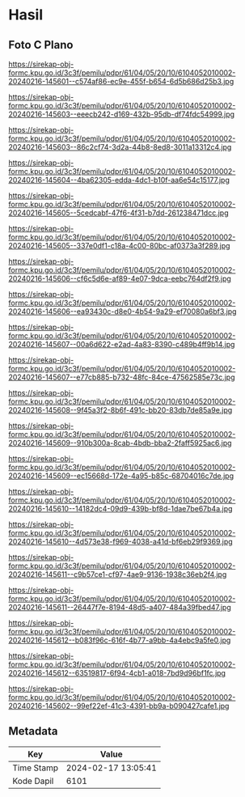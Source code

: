 # Hasil

## Foto C Plano

https://sirekap-obj-formc.kpu.go.id/3c3f/pemilu/pdpr/61/04/05/20/10/6104052010002-20240216-145601--c574af86-ec9e-455f-b654-6d5b686d25b3.jpg

https://sirekap-obj-formc.kpu.go.id/3c3f/pemilu/pdpr/61/04/05/20/10/6104052010002-20240216-145603--eeecb242-d169-432b-95db-df74fdc54999.jpg

https://sirekap-obj-formc.kpu.go.id/3c3f/pemilu/pdpr/61/04/05/20/10/6104052010002-20240216-145603--86c2cf74-3d2a-44b8-8ed8-3011a13312c4.jpg

https://sirekap-obj-formc.kpu.go.id/3c3f/pemilu/pdpr/61/04/05/20/10/6104052010002-20240216-145604--4ba62305-edda-4dc1-b10f-aa6e54c15177.jpg

https://sirekap-obj-formc.kpu.go.id/3c3f/pemilu/pdpr/61/04/05/20/10/6104052010002-20240216-145605--5cedcabf-47f6-4f31-b7dd-261238471dcc.jpg

https://sirekap-obj-formc.kpu.go.id/3c3f/pemilu/pdpr/61/04/05/20/10/6104052010002-20240216-145605--337e0df1-c18a-4c00-80bc-af0373a3f289.jpg

https://sirekap-obj-formc.kpu.go.id/3c3f/pemilu/pdpr/61/04/05/20/10/6104052010002-20240216-145606--cf6c5d6e-af89-4e07-9dca-eebc764df2f9.jpg

https://sirekap-obj-formc.kpu.go.id/3c3f/pemilu/pdpr/61/04/05/20/10/6104052010002-20240216-145606--ea93430c-d8e0-4b54-9a29-ef70080a6bf3.jpg

https://sirekap-obj-formc.kpu.go.id/3c3f/pemilu/pdpr/61/04/05/20/10/6104052010002-20240216-145607--00a6d622-e2ad-4a83-8390-c489b4ff9b14.jpg

https://sirekap-obj-formc.kpu.go.id/3c3f/pemilu/pdpr/61/04/05/20/10/6104052010002-20240216-145607--e77cb885-b732-48fc-84ce-47562585e73c.jpg

https://sirekap-obj-formc.kpu.go.id/3c3f/pemilu/pdpr/61/04/05/20/10/6104052010002-20240216-145608--9f45a3f2-8b6f-491c-bb20-83db7de85a9e.jpg

https://sirekap-obj-formc.kpu.go.id/3c3f/pemilu/pdpr/61/04/05/20/10/6104052010002-20240216-145609--910b300a-8cab-4bdb-bba2-2faff5925ac6.jpg

https://sirekap-obj-formc.kpu.go.id/3c3f/pemilu/pdpr/61/04/05/20/10/6104052010002-20240216-145609--ec15668d-172e-4a95-b85c-68704016c7de.jpg

https://sirekap-obj-formc.kpu.go.id/3c3f/pemilu/pdpr/61/04/05/20/10/6104052010002-20240216-145610--14182dc4-09d9-439b-bf8d-1dae7be67b4a.jpg

https://sirekap-obj-formc.kpu.go.id/3c3f/pemilu/pdpr/61/04/05/20/10/6104052010002-20240216-145610--4d573e38-f969-4038-a41d-bf6eb29f9369.jpg

https://sirekap-obj-formc.kpu.go.id/3c3f/pemilu/pdpr/61/04/05/20/10/6104052010002-20240216-145611--c9b57ce1-cf97-4ae9-9136-1938c36eb2f4.jpg

https://sirekap-obj-formc.kpu.go.id/3c3f/pemilu/pdpr/61/04/05/20/10/6104052010002-20240216-145611--26447f7e-8194-48d5-a407-484a39fbed47.jpg

https://sirekap-obj-formc.kpu.go.id/3c3f/pemilu/pdpr/61/04/05/20/10/6104052010002-20240216-145612--b083f96c-616f-4b77-a9bb-4a4ebc9a5fe0.jpg

https://sirekap-obj-formc.kpu.go.id/3c3f/pemilu/pdpr/61/04/05/20/10/6104052010002-20240216-145612--63519817-6f94-4cb1-a018-7bd9d96bf1fc.jpg

https://sirekap-obj-formc.kpu.go.id/3c3f/pemilu/pdpr/61/04/05/20/10/6104052010002-20240216-145602--99ef22ef-41c3-4391-bb9a-b090427cafe1.jpg


## Metadata

| Key        | Value               |
| ---------- | ------------------- |
| Time Stamp | 2024-02-17 13:05:41 |
| Kode Dapil | 6101                |



